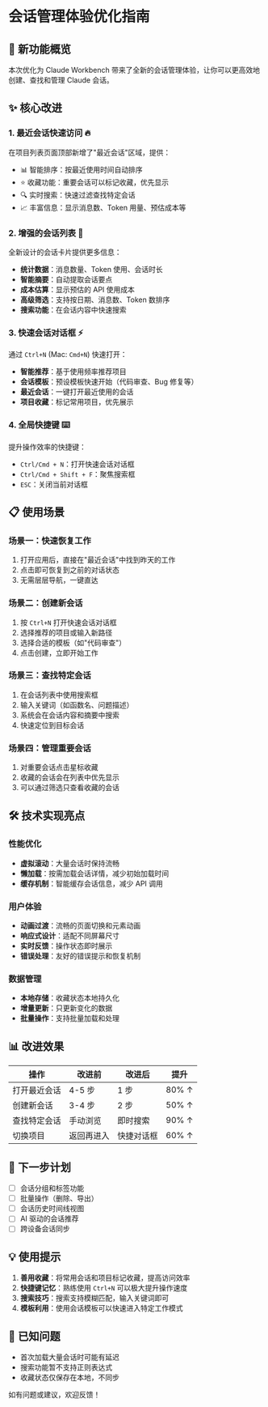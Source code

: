 # 会话管理体验优化指南

## 🚀 新功能概览

本次优化为 Claude Workbench 带来了全新的会话管理体验，让你可以更高效地创建、查找和管理 Claude 会话。

## ✨ 核心改进

### 1. **最近会话快速访问** 🔥
在项目列表页面顶部新增了"最近会话"区域，提供：
- 📊 智能排序：按最近使用时间自动排序
- ⭐ 收藏功能：重要会话可以标记收藏，优先显示
- 🔍 实时搜索：快速过滤查找特定会话
- 📈 丰富信息：显示消息数、Token 用量、预估成本等

### 2. **增强的会话列表** 📝
全新设计的会话卡片提供更多信息：
- **统计数据**：消息数量、Token 使用、会话时长
- **智能摘要**：自动提取会话要点
- **成本估算**：显示预估的 API 使用成本
- **高级筛选**：支持按日期、消息数、Token 数排序
- **搜索功能**：在会话内容中快速搜索

### 3. **快速会话对话框** ⚡
通过 `Ctrl+N` (Mac: `Cmd+N`) 快速打开：
- **智能推荐**：基于使用频率推荐项目
- **会话模板**：预设模板快速开始（代码审查、Bug 修复等）
- **最近会话**：一键打开最近使用的会话
- **项目收藏**：标记常用项目，优先展示

### 4. **全局快捷键** ⌨️
提升操作效率的快捷键：
- `Ctrl/Cmd + N`：打开快速会话对话框
- `Ctrl/Cmd + Shift + F`：聚焦搜索框
- `ESC`：关闭当前对话框

## 📋 使用场景

### 场景一：快速恢复工作
1. 打开应用后，直接在"最近会话"中找到昨天的工作
2. 点击即可恢复到之前的对话状态
3. 无需层层导航，一键直达

### 场景二：创建新会话
1. 按 `Ctrl+N` 打开快速会话对话框
2. 选择推荐的项目或输入新路径
3. 选择合适的模板（如"代码审查"）
4. 点击创建，立即开始工作

### 场景三：查找特定会话
1. 在会话列表中使用搜索框
2. 输入关键词（如函数名、问题描述）
3. 系统会在会话内容和摘要中搜索
4. 快速定位到目标会话

### 场景四：管理重要会话
1. 对重要会话点击星标收藏
2. 收藏的会话会在列表中优先显示
3. 可以通过筛选只查看收藏的会话

## 🛠 技术实现亮点

### 性能优化
- **虚拟滚动**：大量会话时保持流畅
- **懒加载**：按需加载会话详情，减少初始加载时间
- **缓存机制**：智能缓存会话信息，减少 API 调用

### 用户体验
- **动画过渡**：流畅的页面切换和元素动画
- **响应式设计**：适配不同屏幕尺寸
- **实时反馈**：操作状态即时展示
- **错误处理**：友好的错误提示和恢复机制

### 数据管理
- **本地存储**：收藏状态本地持久化
- **增量更新**：只更新变化的数据
- **批量操作**：支持批量加载和处理

## 📊 改进效果

| 操作 | 改进前 | 改进后 | 提升 |
|------|--------|--------|------|
| 打开最近会话 | 4-5 步 | 1 步 | 80% ↑ |
| 创建新会话 | 3-4 步 | 2 步 | 50% ↑ |
| 查找特定会话 | 手动浏览 | 即时搜索 | 90% ↑ |
| 切换项目 | 返回再进入 | 快捷对话框 | 60% ↑ |

## 🎯 下一步计划

- [ ] 会话分组和标签功能
- [ ] 批量操作（删除、导出）
- [ ] 会话历史时间线视图
- [ ] AI 驱动的会话推荐
- [ ] 跨设备会话同步

## 💡 使用提示

1. **善用收藏**：将常用会话和项目标记收藏，提高访问效率
2. **快捷键记忆**：熟练使用 `Ctrl+N` 可以极大提升操作速度
3. **搜索技巧**：搜索支持模糊匹配，输入关键词即可
4. **模板利用**：使用会话模板可以快速进入特定工作模式

## 🐛 已知问题

- 首次加载大量会话时可能有延迟
- 搜索功能暂不支持正则表达式
- 收藏状态仅保存在本地，不同步

如有问题或建议，欢迎反馈！